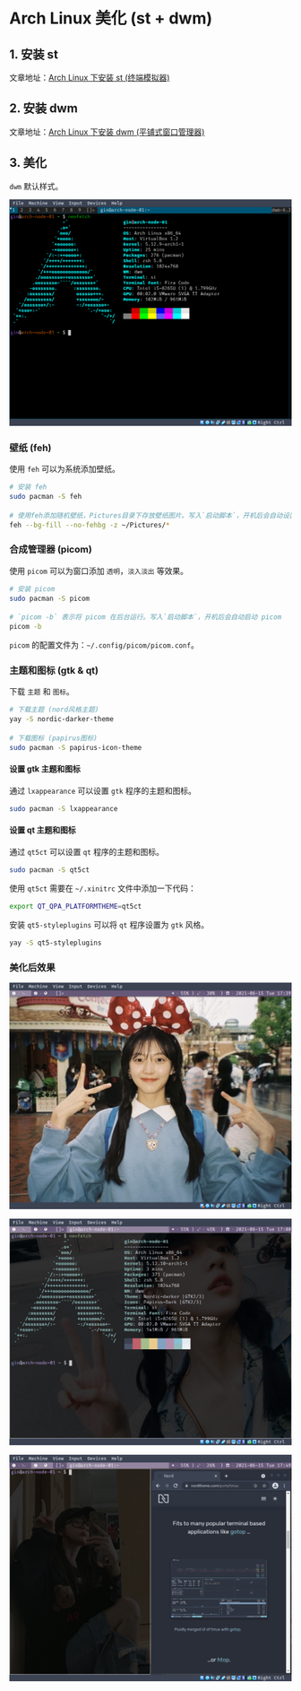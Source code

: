 # Arch Linux 美化 (st + dwm)

## 1. 安装 st

文章地址：[Arch Linux 下安装 st (终端模拟器)](https://blog.csdn.net/weixin_44335269/article/details/117848592?spm=1001.2014.3001.5501)

## 2. 安装 dwm

文章地址：[Arch Linux 下安装 dwm (平铺式窗口管理器)](https://blog.csdn.net/weixin_44335269/article/details/117886927?spm=1001.2014.3001.5501)

## 3. 美化

`dwm` 默认样式。

![dwm-default](./images/dwm-default.png)

### 壁纸 (feh)

使用 `feh` 可以为系统添加壁纸。

```sh
# 安装 feh
sudo pacman -S feh

# 使用feh添加随机壁纸，Pictures目录下存放壁纸图片。写入`启动脚本`，开机后会自动设置壁纸
feh --bg-fill --no-fehbg -z ~/Pictures/*
```

### 合成管理器 (picom)

使用 `picom` 可以为窗口添加 `透明`，`淡入淡出` 等效果。

```sh
# 安装 picom
sudo pacman -S picom

# `picom -b` 表示将 picom 在后台运行。写入`启动脚本`，开机后会自动启动 picom
picom -b
```

`picom` 的配置文件为：`~/.config/picom/picom.conf`。

### 主题和图标 (gtk & qt)

下载 `主题` 和 `图标`。

```sh
# 下载主题 (nord风格主题)
yay -S nordic-darker-theme

# 下载图标 (papirus图标)
sudo pacman -S papirus-icon-theme
```

#### 设置 gtk 主题和图标

通过 `lxappearance` 可以设置 `gtk` 程序的主题和图标。

```sh
sudo pacman -S lxappearance
```

#### 设置 qt 主题和图标

通过 `qt5ct` 可以设置 `qt` 程序的主题和图标。

```sh
sudo pacman -S qt5ct
```

使用 `qt5ct` 需要在 `~/.xinitrc` 文件中添加一下代码：

```sh
export QT_QPA_PLATFORMTHEME=qt5ct
```

安装 `qt5-styleplugins` 可以将 `qt` 程序设置为 `gtk` 风格。

```sh
yay -S qt5-styleplugins
```

### 美化后效果

![dwm-beautify](./images/dwm-beautify.png)

![dwm-neofetch](./images/dwm-neofetch.png)

![dwm-chromium](./images/dwm-chromium.png)
